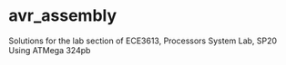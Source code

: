 # avr_assembly
Solutions for the lab section of ECE3613, Processors System Lab, SP20  
Using ATMega 324pb
